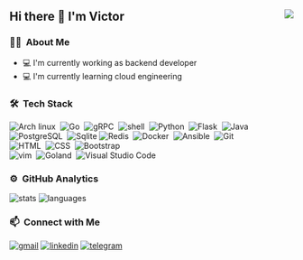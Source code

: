 ## Hi there 👋 I'm Victor <img align="right" src="https://komarev.com/ghpvc/?username=Gictorbit&color=269077">
### 👨🏻‍ &nbsp;About Me
- 💻 I'm currently working as backend developer
- 💻 I'm currently learning cloud engineering

### 🛠 &nbsp;Tech Stack
![Arch linux](https://img.shields.io/badge/-Arch_Linux-141a20?style=flat-square&logo=arch-linux)&nbsp;
![Go](https://img.shields.io/badge/-Go-141a20?style=flat-square&logo=go)&nbsp;
![gRPC](https://img.shields.io/badge/-gRPC-141a20?style=flat-square&logo=google)&nbsp;
![shell](https://img.shields.io/badge/-Bash_Script-141a20?style=flat-square&logo=powershell)&nbsp;
![Python](https://img.shields.io/badge/-Python-141a20?style=flat-square&logo=python)&nbsp;
![Flask](https://img.shields.io/badge/-Flask-141a20?style=flat-square&logo=flask)&nbsp;
![Java](https://img.shields.io/badge/-Java-141a20?style=flat-square&logo=OpenJDK&logoColor=FFA518)&nbsp;\
![PostgreSQL](https://img.shields.io/badge/-PostgreSQL-141a20?style=flat-square&logo=postgresql&logoColor=blue)&nbsp;
![Sqlite](https://img.shields.io/badge/-SQLite-141a20?style=flat-square&logo=sqlite&logoColor=blue)
![Redis](https://img.shields.io/badge/-Redis-141a20?style=flat-square&logo=redis)&nbsp;
![Docker](https://img.shields.io/badge/-Docker-141a20?style=flat-square&logo=docker)&nbsp;
![Ansible](https://img.shields.io/badge/-Ansible-141a20?style=flat-square&logo=ansible)&nbsp;
![Git](https://img.shields.io/badge/-Git-141a20?style=flat-square&logo=git)&nbsp;\
![HTML](https://img.shields.io/badge/-HTML-141a20?style=flat-square&logo=HTML5)&nbsp;
![CSS](https://img.shields.io/badge/-CSS-141a20?style=flat-square&logo=CSS3&logoColor=1572B6)&nbsp;
![Bootstrap](https://img.shields.io/badge/-Bootstrap-141a20?style=flat-square&logo=bootstrap&logoColor=563D7C)&nbsp;\
![vim](https://img.shields.io/badge/-Vim-141a20?style=flat-square&logo=vim)&nbsp;
![Goland](https://img.shields.io/badge/-Goland-141a20?style=flat-square&logo=goland)&nbsp;
![Visual Studio Code](https://img.shields.io/badge/-VSCode-141a20?style=flat-square&logo=visual-studio-code&logoColor=007ACC)&nbsp;

### ⚙️ &nbsp;GitHub Analytics
![stats](https://github-readme-stats.vercel.app/api?username=gictorbit&theme=gotham&show_icons=true&border_color=2e3440)
![languages](https://github-readme-stats.vercel.app/api/top-langs/?username=Gictorbit&layout=compact&exclude_repo=Gictorbit.github.io&theme=gotham&border_color=2e3440&card_width=250)

### 📫 &nbsp;Connect with Me
[![gmail](https://img.shields.io/badge/-gictorbit@gmail.com-D14836?style=flat-square&logo=Gmail&logoColor=white)](mailto:gictorbit@gmail.com)
[![linkedin](https://img.shields.io/badge/-linkedin.com/in/ghorbali-1f6feb?style=flat-square&logo=linkedin&logoColor=white)](https://www.linkedin.com/in/ghorbali/)
[![telegram](https://img.shields.io/badge/-@VlC7OR-0e3e55?style=flat-square&logo=Telegram&logoColor=white)](https://t.me/VlC7OR)
